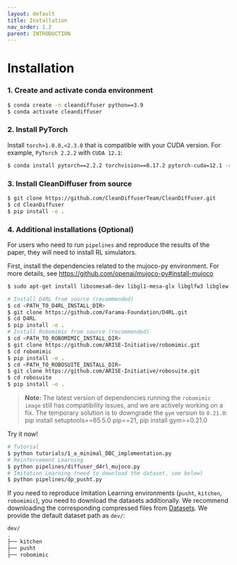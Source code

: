 ```yaml
---
layout: default
title: Installation
nav_order: 1.2
parent: INTRODUCTION
---
```


# Installation

### 1. Create and activate conda environment
```bash
$ conda create -n cleandiffuser python==3.9
$ conda activate cleandiffuser
```

### 2. Install PyTorch
Install `torch>1.0.0,<2.3.0` that is compatible with your CUDA version. For example, `PyTorch 2.2.2` with `CUDA 12.1`:
```bash
$ conda install pytorch==2.2.2 torchvision==0.17.2 pytorch-cuda=12.1 -c pytorch -c nvidia
```

### 3. Install CleanDiffuser from source
```bash
$ git clone https://github.com/CleanDiffuserTeam/CleanDiffuser.git
$ cd CleanDiffuser
$ pip install -e .
```

### 4. Additional installations (Optional)
For users who need to run `pipelines` and reproduce the results of the paper, they will need to install RL simulators.

First, install the dependencies related to the mujoco-py environment. For more details, see https://github.com/openai/mujoco-py#install-mujoco

```bash
$ sudo apt-get install libosmesa6-dev libgl1-mesa-glx libglfw3 libglew-dev patchelf
```
```bash
# Install D4RL from source (recommended)
$ cd <PATH_TO_D4RL_INSTALL_DIR>
$ git clone https://github.com/Farama-Foundation/D4RL.git
$ cd D4RL
$ pip install -e .
# Install Robomimic from source (recommended)
$ cd <PATH_TO_ROBOMIMIC_INSTALL_DIR>
$ git clone https://github.com/ARISE-Initiative/robomimic.git
$ cd robomimic
$ pip install -e .
$ cd <PATH_TO_ROBOSUITE_INSTALL_DIR>
$ git clone https://github.com/ARISE-Initiative/robosuite.git
$ cd robosuite
$ pip install -e .
```

> **Note:** The latest version of dependencies running the `robomimic image` still has compatibility issues, and we are actively working on a fix. The temporary solution is to downgrade the `gym` version to `0.21.0`: pip install setuptools==65.5.0 pip==21, pip install gym==0.21.0

Try it now!   
```bash
# Tutorial
$ python tutorials/1_a_minimal_DBC_implementation.py
# Reinforcement Learning
$ python pipelines/diffuser_d4rl_mujoco.py
# Imitation Learning (need to download the dataset, see below)
$ python pipelines/dp_pusht.py
```
If you need to reproduce Imitation Learning environments (`pusht`, `kitchen`, `robomimic`), you need to download the datasets additionally. We recommend downloading the corresponding compressed files from [Datasets](https://diffusion-policy.cs.columbia.edu/data/training/). We provide the default dataset path as `dev/`:
```bash
dev/
.
├── kitchen
├── pusht
├── robomimic
```
